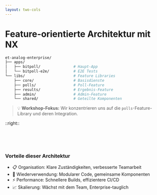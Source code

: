 ```yaml
---
layout: two-cols
---
```


# Feature-orientierte Architektur mit NX


<div class="mr-6 mt-8"> 

```bash
et-analog-enterprise/
├── apps/
│   ├── bitpoll/               # Haupt-App
│   └── bitpoll-e2e/           # E2E Tests
└── libs/                      # Feature Libraries
    ├── core/                  # Basisdienste
    ├── polls/                 # Poll-Feature
    ├── results/               # Ergebnis-Feature
    ├── admin/                 # Admin-Feature
    └── shared/                # Geteilte Komponenten
```

> 💡 **Workshop-Fokus:** Wir konzentrieren uns auf die `polls`-Feature-Library und deren Integration.

</div>

::right::

<br><br>
<br>


### Vorteile dieser Architektur

- 📋 Organisation: Klare Zuständigkeiten, verbesserte Teamarbeit
- 🔄 Wiederverwendung: Modularer Code, gemeinsame Komponenten
- ⚡ Performance: Schnellere Builds, effizientere CI/CD
- 📈 Skalierung: Wächst mit dem Team, Enterprise-tauglich

